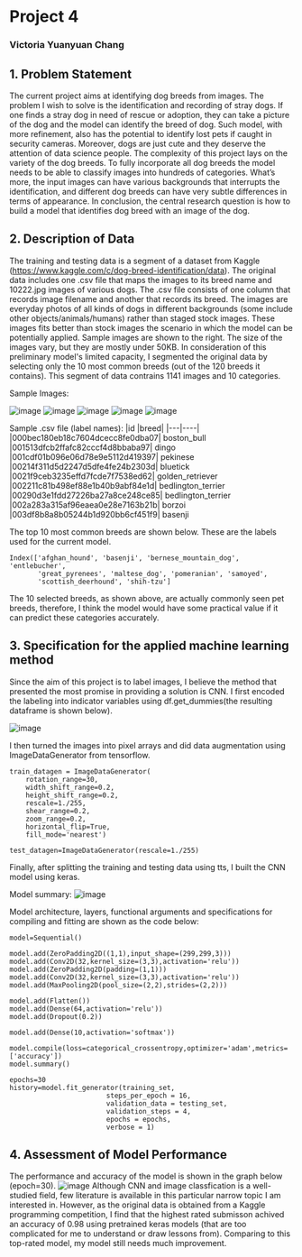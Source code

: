 # Project 4
### Victoria Yuanyuan Chang


## 1. Problem Statement
The current project aims at identifying dog breeds from images. The problem I wish to solve is the identification and recording of stray dogs. If one finds a stray dog in need of rescue or adoption, they can take a picture of the dog and the model can identify the breed of dog. Such model, with more refinement, also has the potential to identify lost pets if caught in security cameras. Moreover, dogs are just cute and they deserve the attention of data science people. The complexity of this project lays on the variety of the dog breeds. To fully incorporate all dog breeds the model needs to be able to classify images into hundreds of categories. What’s more, the input images can have various backgrounds that interrupts the identification, and different dog breeds can have very subtle differences in terms of appearance. In conclusion, the central research question is how to build a model that identifies dog breed with an image of the dog.

## 2. Description of Data
The training and testing data is a segment of a dataset from Kaggle (https://www.kaggle.com/c/dog-breed-identification/data). The original data includes one .csv file that maps the images to its breed name and 10222.jpg images of various dogs. The .csv file consists of one column that records image filename and another that records its breed. The images are everyday photos of all kinds of dogs in different backgrounds (some include other objects/animals/humans) rather than staged stock images. These images fits better than stock images the scenario in which the model can be potentially applied. Sample images are shown to the right. The size of the images vary, but they are mostly under 50KB. In consideration of this preliminary model's limited capacity, I segmented the original data by selecting only the 10 most common breeds (out of the 120 breeds it contains). This segment of data contrains 1141 images and 10 categories. 

Sample Images:

![image](https://user-images.githubusercontent.com/57189964/117375171-7cfcb700-ae9c-11eb-94af-4a8e5a4304e1.png)
![image](https://user-images.githubusercontent.com/57189964/117375185-825a0180-ae9c-11eb-8351-69f971567181.png)
![image](https://user-images.githubusercontent.com/57189964/117375271-a0bffd00-ae9c-11eb-93c5-b17eb5b93eb0.png)
![image](https://user-images.githubusercontent.com/57189964/117375259-9c93df80-ae9c-11eb-8049-2549b2ba15a3.png)
![image](https://user-images.githubusercontent.com/57189964/117375373-d95fd680-ae9c-11eb-91f4-590294e8a1d1.png)

Sample .csv file (label names):
|id	|breed|
|---|----|
|000bec180eb18c7604dcecc8fe0dba07|	boston_bull
|001513dfcb2ffafc82cccf4d8bbaba97| dingo
|001cdf01b096e06d78e9e5112d419397|	pekinese
|00214f311d5d2247d5dfe4fe24b2303d|	bluetick
|0021f9ceb3235effd7fcde7f7538ed62|	golden_retriever
|002211c81b498ef88e1b40b9abf84e1d|	bedlington_terrier
|00290d3e1fdd27226ba27a8ce248ce85|	bedlington_terrier
|002a283a315af96eaea0e28e7163b21b|	borzoi
|003df8b8a8b05244b1d920bb6cf451f9|	basenji

The top 10 most common breeds are shown below. These are the labels used for the current model.
```
Index(['afghan_hound', 'basenji', 'bernese_mountain_dog', 'entlebucher',
       'great_pyrenees', 'maltese_dog', 'pomeranian', 'samoyed',
       'scottish_deerhound', 'shih-tzu']
```
The 10 selected breeds, as shown above, are actually commonly seen pet breeds, therefore, I think the model would have some practical value if it can predict these categories accurately.

## 3. Specification for the applied machine learning method
Since the aim of this project is to label images, I believe the method that presented the most promise in providing a solution is CNN. I first encoded the labeling into indicator variables using df.get_dummies(the resulting dataframe is shown below). 

![image](https://user-images.githubusercontent.com/57189964/117377291-eed6ff80-aea0-11eb-95ed-fcbea16ed6ad.png)


I then turned the images into pixel arrays and did data augmentation using ImageDataGenerator from tensorflow.
```
train_datagen = ImageDataGenerator(
    rotation_range=30,
    width_shift_range=0.2,
    height_shift_range=0.2,
    rescale=1./255,
    shear_range=0.2,
    zoom_range=0.2,
    horizontal_flip=True,
    fill_mode='nearest')

test_datagen=ImageDataGenerator(rescale=1./255)
```

Finally, after splitting the training and testing data using tts, I built the CNN model using keras. 

Model summary:
![image](https://user-images.githubusercontent.com/57189964/117377477-5bea9500-aea1-11eb-851d-195a52e178e8.png)

Model architecture, layers, functional arguments and specifications for compiling and fitting are shown as the code below:
```
model=Sequential()

model.add(ZeroPadding2D((1,1),input_shape=(299,299,3)))
model.add(Conv2D(32,kernel_size=(3,3),activation='relu'))
model.add(ZeroPadding2D(padding=(1,1)))
model.add(Conv2D(32,kernel_size=(3,3),activation='relu'))
model.add(MaxPooling2D(pool_size=(2,2),strides=(2,2)))

model.add(Flatten())
model.add(Dense(64,activation='relu'))
model.add(Dropout(0.2))

model.add(Dense(10,activation='softmax'))

model.compile(loss=categorical_crossentropy,optimizer='adam',metrics=['accuracy'])
model.summary()

epochs=30
history=model.fit_generator(training_set,
                        steps_per_epoch = 16,
                        validation_data = testing_set,
                        validation_steps = 4,
                        epochs = epochs,
                        verbose = 1)
```

## 4. Assessment of Model Performance
The performance and accuracy of the model is shown in the graph below (epoch=30).
![image](https://user-images.githubusercontent.com/57189964/117377980-7a9d5b80-aea2-11eb-8399-e9feac8b22b6.png)
Although CNN and image classfication is a well-studied field, few literature is available in this particular narrow topic I am interested in. However, as the original data is obtained from a Kaggle programming competition, I find that the highest rated submisson achived an accuracy of 0.98 using pretrained keras models (that are too complicated for me to understand or draw lessons from). Comparing to this top-rated model, my model still needs much improvement.

